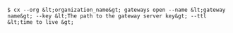 <!-- layout:code post: gateway_usage -->

```

$ cx --org &lt;organization_name&gt; gateways open --name &lt;gateway name&gt; --key &lt;The path to the gateway server key&gt; --ttl &lt;time to live &gt;

```
